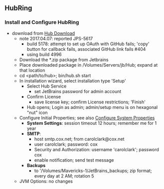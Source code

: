 <!DOCTYPE html>
<html lang="en">
<head>
	<title>HubRing</title>
	<meta name="generator" content="BBEdit 9.6" />
</head>
<body>
<!-- @marker "HubRing" -->
<h2 id="HubRing_">HubRing</h2>

<h3 id='HR_install-config'>Install and Configure HubRing</h3><ul>
	<li>download from <a href="https://www.jetbrains.com/hub/download/#section=mac">Hub Download</a><ul>
		<li>note 2017.04.07: reported JPS-5617<ul>
			<li>build 5178: attempt to set up OAuth with GitHub fails; 'copy' button for callback fails, associated GitHub link fails #404</li>
			<li>using build 4996</li>
		</ul></li>
		<li>Download the *.zip package from Jetbrains</li>
		<li>Place downloaded package in /Volumes/Servers/jb/Hub; expand at that location</li>
		<li><span class="mono">cd &lt;path/to/hub&gt;; bin/hub.sh start</span></li>
		<li>In installation wizard, select installation type 'Setup'<ul>
			<li>Select Hub Service<ul>
				<li>set JetBrains password for admin account</li>
			</ul></li>
			<li>Confirm License<ul>
				<li>save license key; confirm License restrictions; 'Finish'</li>
			</ul></li>
			<li>Hub opens; Login as admin; admin/setup menu is on hexagonal "nut" icon</li>
		</ul></li>
		<li>Configure Initial Properties; see also <a href="https://www.jetbrains.com/help/hub/2017.2/Configuration-Parameters.html">Configure System Properties</a><ul>
			<li><strong>System Settings</strong>: session timeout 12 hours; remember me for 1 year</li>
			<li><strong>SMTP</strong>:<ul>
				<li>host smtp.cox.net; from carolclark@cox.net</li>
				<li>user carolclark; password: cox</li>
				<li>Security and Authorization: username 'carolclark'; password cox</li>
				<li>enable notification; send test message</li>
			</ul></li>
			<li><strong>Backups</strong><ul>
				<li>to '/Volumes/Mavericks-1/JetBrains_backups; zip format; every day at 2 AM; rotation 5</li>
			</ul></li>
		</ul></li>
		<li>JVM Options: no changes</li>
	</ul>

</body>
</html>
